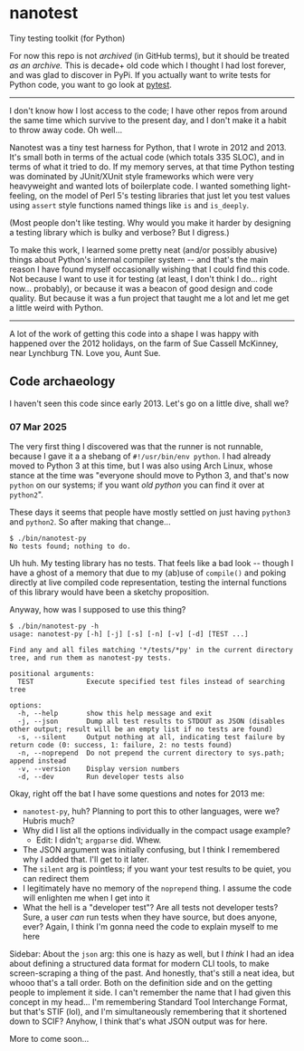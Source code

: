 # nanotest
Tiny testing toolkit (for Python)

For now this repo is not _archived_ (in GitHub terms), but it should
be treated _as an archive._ This is decade+ old code which I thought I
had lost forever, and was glad to discover in PyPi. If you actually
want to write tests for Python code, you want to go look at
[pytest](https://pytest.org/).

----

I don't know how I lost access to the code; I have other repos from
around the same time which survive to the present day, and I don't
make it a habit to throw away code. Oh well...

Nanotest was a tiny test harness for Python, that I wrote in 2012
and 2013. It's small both in terms of the actual code (which totals
335 SLOC), and in terms of what it tried to do. If my memory serves,
at that time Python testing was dominated by JUnit/XUnit style
frameworks which were very heavyweight and wanted lots of boilerplate
code. I wanted something light-feeling, on the model of Perl 5's
testing libraries that just let you test values using `assert` style
functions named things like `is` and `is_deeply`.

(Most people don't like testing. Why would you make it harder by
designing a testing library which is bulky and verbose? But I
digress.)

To make this work, I learned some pretty neat (and/or possibly
abusive) things about Python's internal compiler system -- and that's
the main reason I have found myself occasionally wishing that I could
find this code. Not because I want to use it for testing (at least, I
don't think I do... right now... probably), or because it was a beacon
of good design and code quality. But because it was a fun project that
taught me a lot and let me get a little weird with Python.

----

A lot of the work of getting this code into a shape I was happy with
happened over the 2012 holidays, on the farm of Sue Cassell McKinney,
near Lynchburg TN. Love you, Aunt Sue.


## Code archaeology

I haven't seen this code since early 2013. Let's go on a little dive, shall we?

### 07 Mar 2025

The very first thing I discovered was that the runner is not runnable,
because I gave it a a shebang of `#!/usr/bin/env python`. I had
already moved to Python 3 at this time, but I was also using Arch
Linux, whose stance at the time was "everyone should move to Python 3,
and that's now `python` on our systems; if you want _old python_ you
can find it over at `python2`".

These days it seems that people have mostly settled on just having
`python3` and `python2`. So after making that change...

```
$ ./bin/nanotest-py
No tests found; nothing to do.
```

Uh huh. My testing library has no tests. That feels like a bad look --
though I have a ghost of a memory that due to my (ab)use of
`compile()` and poking directly at live compiled code representation,
testing the internal functions of this library would have been a
sketchy proposition.

Anyway, how was I supposed to use this thing?

```
$ ./bin/nanotest-py -h
usage: nanotest-py [-h] [-j] [-s] [-n] [-v] [-d] [TEST ...]

Find any and all files matching '*/tests/*py' in the current directory tree, and run them as nanotest-py tests.

positional arguments:
  TEST             Execute specified test files instead of searching tree

options:
  -h, --help       show this help message and exit
  -j, --json       Dump all test results to STDOUT as JSON (disables other output; result will be an empty list if no tests are found)
  -s, --silent     Output nothing at all, indicating test failure by return code (0: success, 1: failure, 2: no tests found)
  -n, --noprepend  Do not prepend the current directory to sys.path; append instead
  -v, --version    Display version numbers
  -d, --dev        Run developer tests also
```

Okay, right off the bat I have some questions and notes for 2013 me:

- `nanotest-py`, huh? Planning to port this to other languages, were
  we? Hubris much?
- Why did I list all the options individually in the compact usage
  example?
  - Edit: I didn't; `argparse` did. Whew.
- The JSON argument was initially confusing, but I think I remembered
  why I added that. I'll get to it later.
- The `silent` arg is pointless; if you want your test results to be
  quiet, you can redirect them
- I legitimately have no memory of the `noprepend` thing. I assume the
  code will enlighten me when I get into it
- What the hell is a "developer test"? Are all tests not developer
  tests? Sure, a user _can_ run tests when they have source, but does
  anyone, ever? Again, I think I'm gonna need the code to explain
  myself to me here

Sidebar: About the `json` arg: this one is hazy as well, but I _think_
I had an idea about defining a structured data format for modern CLI
tools, to make screen-scraping a thing of the past. And honestly,
that's still a neat idea, but whooo that's a tall order. Both on the
definition side and on the getting people to implement it side. I
can't remember the name that I had given this concept in my
head... I'm remembering Standard Tool Interchange Format, but that's
STIF (lol), and I'm simultaneously remembering that it shortened down
to SCIF? Anyhow, I think that's what JSON output was for here.

More to come soon...
